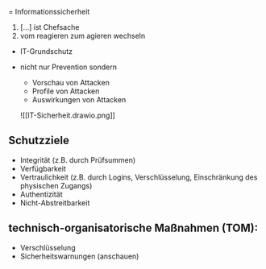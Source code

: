 = Informationssicherheit

1. [...] ist Chefsache
2. vom reagieren zum agieren wechseln

- IT-Grundschutz
- nicht nur Prevention sondern
	- Vorschau von Attacken
	- Profile von Attacken
	- Auswirkungen von Attacken  

	![[IT-Sicherheit.drawio.png]]

## Schutzziele
- Integrität (z.B. durch Prüfsummen)
- Verfügbarkeit
- Vertraulichkeit (z.B. durch Logins, Verschlüsselung, Einschränkung des physischen Zugangs)
- Authentizität
- Nicht-Abstreitbarkeit

## technisch-organisatorische Maßnahmen (TOM):
- Verschlüsselung
- Sicherheitswarnungen (anschauen)